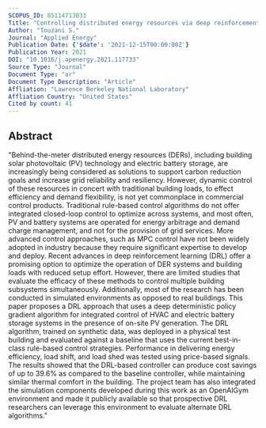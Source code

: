 ```yaml
---
SCOPUS_ID: 85114713033
Title: "Controlling distributed energy resources via deep reinforcement learning for load flexibility and energy efficiency"
Author: "Touzani S."
Journal: "Applied Energy"
Publication Date: {'$date': '2021-12-15T00:00:00Z'}
Publication Year: 2021
DOI: "10.1016/j.apenergy.2021.117733"
Source Type: "Journal"
Document Type: "ar"
Document Type Description: "Article"
Affliation: "Lawrence Berkeley National Laboratory"
Affliation Country: "United States"
Cited by count: 41
---
```


## Abstract
"Behind-the-meter distributed energy resources (DERs), including building solar photovoltaic (PV) technology and electric battery storage, are increasingly being considered as solutions to support carbon reduction goals and increase grid reliability and resiliency. However, dynamic control of these resources in concert with traditional building loads, to effect efficiency and demand flexibility, is not yet commonplace in commercial control products. Traditional rule-based control algorithms do not offer integrated closed-loop control to optimize across systems, and most often, PV and battery systems are operated for energy arbitrage and demand charge management, and not for the provision of grid services. More advanced control approaches, such as MPC control have not been widely adopted in industry because they require significant expertise to develop and deploy. Recent advances in deep reinforcement learning (DRL) offer a promising option to optimize the operation of DER systems and building loads with reduced setup effort. However, there are limited studies that evaluate the efficacy of these methods to control multiple building subsystems simultaneously. Additionally, most of the research has been conducted in simulated environments as opposed to real buildings. This paper proposes a DRL approach that uses a deep deterministic policy gradient algorithm for integrated control of HVAC and electric battery storage systems in the presence of on-site PV generation. The DRL algorithm, trained on synthetic data, was deployed in a physical test building and evaluated against a baseline that uses the current best-in-class rule-based control strategies. Performance in delivering energy efficiency, load shift, and load shed was tested using price-based signals. The results showed that the DRL-based controller can produce cost savings of up to 39.6% as compared to the baseline controller, while maintaining similar thermal comfort in the building. The project team has also integrated the simulation components developed during this work as an OpenAIGym environment and made it publicly available so that prospective DRL researchers can leverage this environment to evaluate alternate DRL algorithms."
